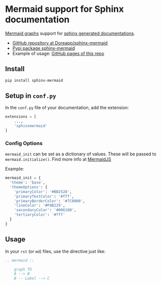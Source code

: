 # Mermaid support for Sphinx documentation

[Mermaid graphs](https://mermaid-js.github.io/mermaid/#/) support for [sphinx generated documentations](https://www.sphinx-doc.org/en/master/).

- [GitHub repository at Doreapp/sphinx-mermaid](https://github.com/Doreapp/sphinx-mermaid/)
- [Pypi package sphinx-mermaid](https://pypi.org/project/sphinx-mermaid/)
- Example of usage: [GitHub pages of this repo](https://doreapp.github.io/sphinx-mermaid/)

## Install

```bash
pip install sphinx-mermaid
```

## Setup in `conf.py`

In the `conf.py` file of your documentation, add the extension:

```python
extensions = [
    ...,
    'sphinxmermaid'
]
```

### Config Options

`mermaid_init` can be set as a dictionary of values. 
These will be passed to `mermaid.initialize()`. Find more info
at [MermaidJS](https://mermaid.js.org/intro/n00b-syntaxReference.html)

Example:

```python
mermaid_init = {
  'theme': 'base',
  'themeOptions': {
    'primaryColor': '#BB2528',
    'primaryTextColor': '#fff',
    'primaryBorderColor': '#7C0000',
    'lineColor': '#F8B229',
    'secondaryColor': '#006100',
    'tertiaryColor': '#fff'
  }
}
```

## Usage

In your `rst` (or `md`) files, use the directive just like:

```rst
.. mermaid ::

    graph TD
    A --> B
    B -- Label --> C
```
